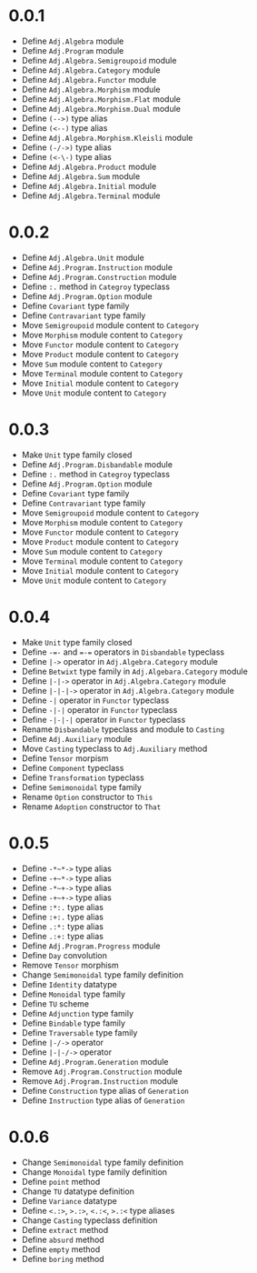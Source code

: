 # 0.0.1
* Define `Adj.Algebra` module
* Define `Adj.Program` module
* Define `Adj.Algebra.Semigroupoid` module
* Define `Adj.Algebra.Category` module
* Define `Adj.Algebra.Functor` module
* Define `Adj.Algebra.Morphism` module
* Define `Adj.Algebra.Morphism.Flat` module
* Define `Adj.Algebra.Morphism.Dual` module
* Define `(-->)` type alias
* Define `(<--)` type alias
* Define `Adj.Algebra.Morphism.Kleisli` module
* Define `(-/->)` type alias
* Define `(<-\-)` type alias
* Define `Adj.Algebra.Product` module
* Define `Adj.Algebra.Sum` module
* Define `Adj.Algebra.Initial` module
* Define `Adj.Algebra.Terminal` module

# 0.0.2
* Define `Adj.Algebra.Unit` module
* Define `Adj.Program.Instruction` module
* Define `Adj.Program.Construction` module
* Define `:.` method in `Categroy` typeclass
* Define `Adj.Program.Option` module
* Define `Covariant` type family
* Define `Contravariant` type family
* Move `Semigroupoid` module content to `Category`
* Move `Morphism` module content to `Category`
* Move `Functor` module content to `Category`
* Move `Product` module content to `Category`
* Move `Sum` module content to `Category`
* Move `Terminal` module content to `Category`
* Move `Initial` module content to `Category`
* Move `Unit` module content to `Category`

# 0.0.3
* Make `Unit` type family closed
* Define `Adj.Program.Disbandable` module
* Define `:.` method in `Categroy` typeclass
* Define `Adj.Program.Option` module
* Define `Covariant` type family
* Define `Contravariant` type family
* Move `Semigroupoid` module content to `Category`
* Move `Morphism` module content to `Category`
* Move `Functor` module content to `Category`
* Move `Product` module content to `Category`
* Move `Sum` module content to `Category`
* Move `Terminal` module content to `Category`
* Move `Initial` module content to `Category`
* Move `Unit` module content to `Category`

# 0.0.4
* Make `Unit` type family closed
* Define `-=-` and `=-=` operators in `Disbandable` typeclass
* Define `|->` operator in `Adj.Algebra.Category` module
* Define `Betwixt` type family in `Adj.Algebara.Category` module
* Define `|-|->` operator in `Adj.Algebra.Category` module
* Define `|-|-|->` operator in `Adj.Algebra.Category` module
* Define `-|` operator in `Functor` typeclass
* Define `-|-|` operator in `Functor` typeclass
* Define `-|-|-|` operator in `Functor` typeclass
* Rename `Disbandable` typeclass and module to `Casting`
* Define `Adj.Auxiliary` module
* Move `Casting` typeclass to `Adj.Auxiliary` method
* Define `Tensor` morpism
* Define `Component` typeclass
* Define `Transformation` typeclass
* Define `Semimonoidal` type family
* Rename `Option` constructor to `This`
* Rename `Adoption` constructor to `That`

# 0.0.5
* Define `-*~*->` type alias
* Define `-+~*->` type alias
* Define `-*~+->` type alias
* Define `-+~+->` type alias
* Define `:*:.` type alias
* Define `:+:.` type alias
* Define `.:*:` type alias
* Define `.:+:` type alias
* Define `Adj.Program.Progress` module
* Define `Day` convolution
* Remove `Tensor` morphism
* Change `Semimonoidal` type family definition
* Define `Identity` datatype
* Define `Monoidal` type family
* Define `TU` scheme
* Define `Adjunction` type family
* Define `Bindable` type family
* Define `Traversable` type family
* Define `|-/->` operator
* Define `|-|-/->` operator
* Define `Adj.Program.Generation` module
* Remove `Adj.Program.Construction` module
* Remove `Adj.Program.Instruction` module
* Define `Construction` type alias of `Generation`
* Define `Instruction` type alias of `Generation`

# 0.0.6
* Change `Semimonoidal` type family definition
* Change `Monoidal` type family definition
* Define `point` method
* Change `TU` datatype definition
* Define `Variance` datatype
* Define `<.:>`, `>.:>`, `<.:<`, `>.:<` type aliases
* Change `Casting` typeclass definition
* Define `extract` method
* Define `absurd` method
* Define `empty` method
* Define `boring` method

